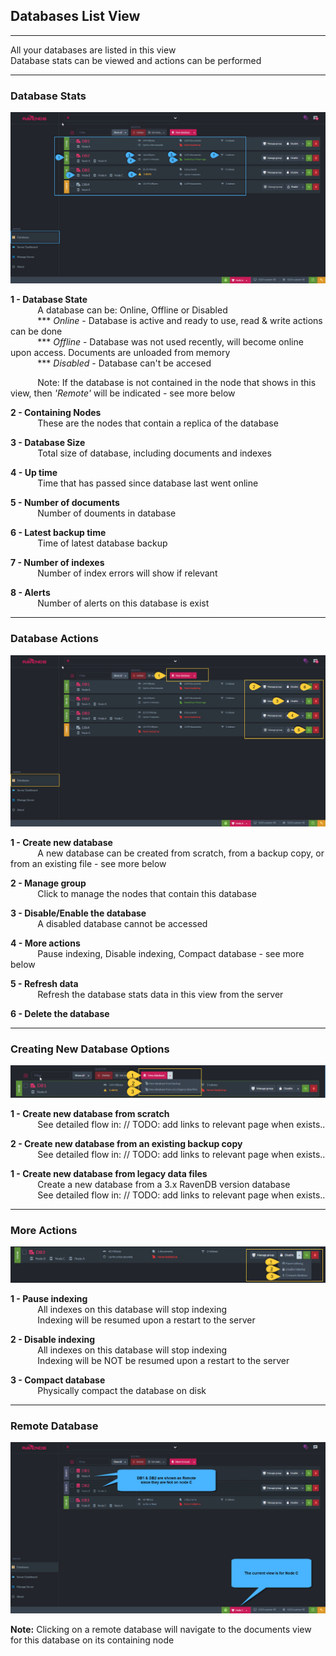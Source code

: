 ﻿## Databases List View
---

All your databases are listed in this view    
Database stats can be viewed and actions can be performed             
            
---
### Database Stats

![Figure 1. Database Stats](images/database-stats.png "Database Stats")

**1 - Database State**  
&nbsp;&nbsp;&nbsp;&nbsp;&nbsp;&nbsp;&nbsp;&nbsp;&nbsp;&nbsp; A database can be: Online, Offline or Disabled  
&nbsp;&nbsp;&nbsp;&nbsp;&nbsp;&nbsp;&nbsp;&nbsp;&nbsp;&nbsp; *** _Online_   - Database is active and ready to use, read & write actions can be done  
&nbsp;&nbsp;&nbsp;&nbsp;&nbsp;&nbsp;&nbsp;&nbsp;&nbsp;&nbsp; *** _Offline_  - Database was not used recently, will become online upon access. Documents are unloaded from memory  
&nbsp;&nbsp;&nbsp;&nbsp;&nbsp;&nbsp;&nbsp;&nbsp;&nbsp;&nbsp; *** _Disabled_ - Database can't be accesed   

&nbsp;&nbsp;&nbsp;&nbsp;&nbsp;&nbsp;&nbsp;&nbsp;&nbsp;&nbsp; Note: If the database is not contained in the node that shows in this view, then _'Remote'_ will be indicated - see more below

**2 - Containing Nodes**  
&nbsp;&nbsp;&nbsp;&nbsp;&nbsp;&nbsp;&nbsp;&nbsp;&nbsp;&nbsp; These are the nodes that contain a replica of the database 

**3 - Database Size**  
&nbsp;&nbsp;&nbsp;&nbsp;&nbsp;&nbsp;&nbsp;&nbsp;&nbsp;&nbsp; Total size of database, including documents and indexes 

**4 - Up time**  
&nbsp;&nbsp;&nbsp;&nbsp;&nbsp;&nbsp;&nbsp;&nbsp;&nbsp;&nbsp; Time that has passed since database last went online 

**5 - Number of documents**  
&nbsp;&nbsp;&nbsp;&nbsp;&nbsp;&nbsp;&nbsp;&nbsp;&nbsp;&nbsp; Number of douments in database

**6 - Latest backup time**  
&nbsp;&nbsp;&nbsp;&nbsp;&nbsp;&nbsp;&nbsp;&nbsp;&nbsp;&nbsp; Time of latest database backup
      
**7 - Number of indexes**   
&nbsp;&nbsp;&nbsp;&nbsp;&nbsp;&nbsp;&nbsp;&nbsp;&nbsp;&nbsp; Number of index errors will show if relevant

**8 - Alerts**   
&nbsp;&nbsp;&nbsp;&nbsp;&nbsp;&nbsp;&nbsp;&nbsp;&nbsp;&nbsp; Number of alerts on this database is exist

---
### Database Actions  

![Figure 2. Database Actions](images/database-actions-1.png "Database Actions")

**1 - Create new database**    
&nbsp;&nbsp;&nbsp;&nbsp;&nbsp;&nbsp;&nbsp;&nbsp;&nbsp;&nbsp; A new database can be created from scratch, from a backup copy, or from an existing file - see more below

**2 - Manage group**    
&nbsp;&nbsp;&nbsp;&nbsp;&nbsp;&nbsp;&nbsp;&nbsp;&nbsp;&nbsp; Click to manage the nodes that contain this database

**3 - Disable/Enable the database**   
&nbsp;&nbsp;&nbsp;&nbsp;&nbsp;&nbsp;&nbsp;&nbsp;&nbsp;&nbsp; A disabled database cannot be accessed

**4 - More actions**   
&nbsp;&nbsp;&nbsp;&nbsp;&nbsp;&nbsp;&nbsp;&nbsp;&nbsp;&nbsp; Pause indexing, Disable indexing, Compact database - see more below      

**5 - Refresh data**  
&nbsp;&nbsp;&nbsp;&nbsp;&nbsp;&nbsp;&nbsp;&nbsp;&nbsp;&nbsp; Refresh the database stats data in this view from the server  

**6 - Delete the database**   


---
### Creating New Database Options

![Figure 3. Creating New Database](images/database-actions-2.png "Creating New Database Options")


**1 - Create new database from scratch**    
&nbsp;&nbsp;&nbsp;&nbsp;&nbsp;&nbsp;&nbsp;&nbsp;&nbsp;&nbsp; See detailed flow in: // TODO: add links to relevant page when exists.. 


**2 - Create new database from an existing backup copy**    
&nbsp;&nbsp;&nbsp;&nbsp;&nbsp;&nbsp;&nbsp;&nbsp;&nbsp;&nbsp; See detailed flow in: // TODO: add links to relevant page when exists..


**1 - Create new database from legacy data files**    
&nbsp;&nbsp;&nbsp;&nbsp;&nbsp;&nbsp;&nbsp;&nbsp;&nbsp;&nbsp; Create a new database from a 3.x RavenDB version database    
&nbsp;&nbsp;&nbsp;&nbsp;&nbsp;&nbsp;&nbsp;&nbsp;&nbsp;&nbsp; See detailed flow in: // TODO: add links to relevant page when exists..


---
### More Actions

![Figure 4. More Actions](images/database-actions-3.png "More Actions")

**1 - Pause indexing**    
&nbsp;&nbsp;&nbsp;&nbsp;&nbsp;&nbsp;&nbsp;&nbsp;&nbsp;&nbsp; All indexes on this database will stop indexing  
&nbsp;&nbsp;&nbsp;&nbsp;&nbsp;&nbsp;&nbsp;&nbsp;&nbsp;&nbsp; Indexing will be resumed upon a restart to the server  

**2 - Disable indexing**    
&nbsp;&nbsp;&nbsp;&nbsp;&nbsp;&nbsp;&nbsp;&nbsp;&nbsp;&nbsp; All indexes on this database will stop indexing  
&nbsp;&nbsp;&nbsp;&nbsp;&nbsp;&nbsp;&nbsp;&nbsp;&nbsp;&nbsp; Indexing will be NOT be resumed upon a restart to the server  

**3 - Compact database**    
&nbsp;&nbsp;&nbsp;&nbsp;&nbsp;&nbsp;&nbsp;&nbsp;&nbsp;&nbsp; Physically compact the database on disk


---
### Remote Database

![Figure 5. Remote Database](images/database-actions-4.png "Remote Database")

**Note:** Clicking on a remote database will navigate to the documents view for this database on its containing node 

